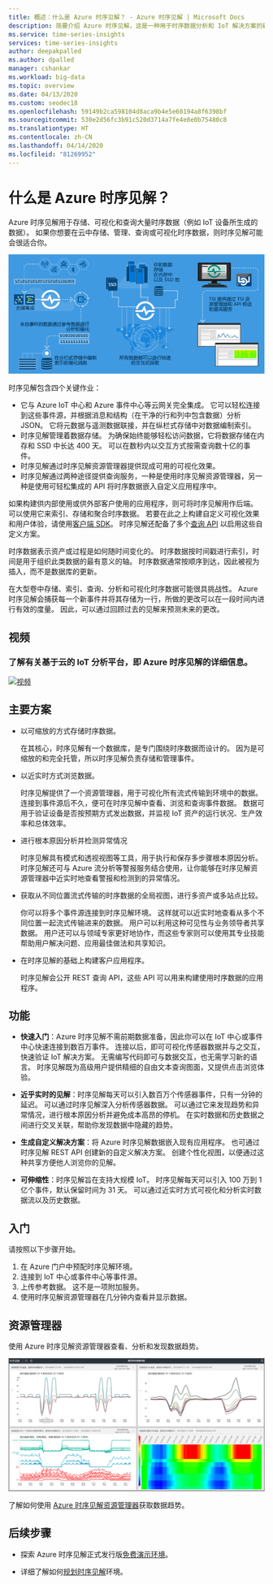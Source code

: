 ```yaml
---
title: 概述：什么是 Azure 时序见解？ - Azure 时序见解 | Microsoft Docs
description: 简要介绍 Azure 时序见解，这是一种用于时序数据分析和 IoT 解决方案的新服务。
ms.service: time-series-insights
services: time-series-insights
author: deepakpalled
ms.author: dpalled
manager: cshankar
ms.workload: big-data
ms.topic: overview
ms.date: 04/13/2020
ms.custom: seodec18
ms.openlocfilehash: 59149b2ca598104d8aca9b4e5e60194a8f6398bf
ms.sourcegitcommit: 530e2d56fc3b91c520d3714a7fe4e8e0b75480c8
ms.translationtype: HT
ms.contentlocale: zh-CN
ms.lasthandoff: 04/14/2020
ms.locfileid: "81269952"
---
```

# <a name="what-is-azure-time-series-insights"></a>什么是 Azure 时序见解？

Azure 时序见解用于存储、可视化和查询大量时序数据（例如 IoT 设备所生成的数据）。 如果你想要在云中存储、管理、查询或可视化时序数据，则时序见解可能会很适合你。

[![时序见解流程图](media/overview/time-series-insights-flowchart.png)](media/overview/time-series-insights-flowchart.png#lightbox)

时序见解包含四个关键作业：

- 它与 Azure IoT 中心和 Azure 事件中心等云网关完全集成。 它可以轻松连接到这些事件源，并根据消息和结构（在干净的行和列中包含数据）分析 JSON。 它将元数据与遥测数据联接，并在纵栏式存储中对数据编制索引。
- 时序见解管理着数据存储。 为确保始终能够轻松访问数据，它将数据存储在内存和 SSD 中长达 400 天。 可以在数秒内以交互方式按需查询数十亿的事件。
- 时序见解通过时序见解资源管理器提供现成可用的可视化效果。
- 时序见解通过两种途径提供查询服务，一种是使用时序见解资源管理器，另一种是使用可轻松集成的 API 将时序数据嵌入自定义应用程序中。

如果构建供内部使用或供外部客户使用的应用程序，则可将时序见解用作后端。 可以使用它来索引、存储和聚合时序数据。 若要在此之上构建自定义可视化效果和用户体验，请使用[客户端 SDK](https://github.com/microsoft/tsiclient/blob/master/docs/API.md)。 时序见解还配备了多个[查询 API](how-to-shape-query-json.md) 以启用这些自定义方案。

时序数据表示资产或过程是如何随时间变化的。 时序数据按时间戳进行索引，时间是用于组织此类数据的最有意义的轴。 时序数据通常按顺序到达，因此被视为插入，而不是数据库的更新。

在大型卷中存储、索引、查询、分析和可视化时序数据可能很具挑战性。
Azure 时序见解会捕获每一个新事件并将其存储为一行，所做的更改可以在一段时间内进行有效的度量。 因此，可以通过回顾过去的见解来预测未来的更改。

## <a name="video"></a>视频

### <a name="learn-more-about-azure-time-series-insights-the-cloud-based-iot-analytics-platformbr"></a>了解有关基于云的 IoT 分析平台，即 Azure 时序见解的详细信息。</br>

[![视频](https://img.youtube.com/vi/GaARrFfjoss/0.jpg)](https://www.youtube.com/watch?v=GaARrFfjoss)

## <a name="primary-scenarios"></a>主要方案

- 以可缩放的方式存储时序数据。

   在其核心，时序见解有一个数据库，是专门围绕时序数据而设计的。 因为是可缩放的和完全托管，所以时序见解负责存储和管理事件。

- 以近实时方式浏览数据。

   时序见解提供了一个资源管理器，用于可视化所有流式传输到环境中的数据。 连接到事件源后不久，便可在时序见解中查看、浏览和查询事件数据。 数据可用于验证设备是否按预期方式发出数据，并监视 IoT 资产的运行状况、生产效率和总体效率。

- 进行根本原因分析并检测异常情况

   时序见解具有模式和透视视图等工具，用于执行和保存多步骤根本原因分析。 时序见解还可与 Azure 流分析等警报服务结合使用，让你能够在时序见解资源管理器中近实时地查看警报和检测到的异常情况。

- 获取从不同位置流式传输的时序数据的全局视图，进行多资产或多站点比较。

   你可以将多个事件源连接到时序见解环境。 这样就可以近实时地查看从多个不同位置一起流式传输进来的数据。 用户可以利用这种可见性与业务领导者共享数据。 用户还可以与领域专家更好地协作，而这些专家则可以使用其专业技能帮助用户解决问题、应用最佳做法和共享知识。

- 在时序见解的基础上构建客户应用程序。

   时序见解会公开 REST 查询 API，这些 API 可以用来构建使用时序数据的应用程序。

## <a name="capabilities"></a>功能

- **快速入门**：Azure 时序见解不需前期数据准备，因此你可以在 IoT 中心或事件中心快速连接到数百万事件。 连接以后，即可可视化传感器数据并与之交互，快速验证 IoT 解决方案。 无需编写代码即可与数据交互，也无需学习新的语言。 时序见解既为高级用户提供精细的自由文本查询图面，又提供点击浏览体验。

- **近乎实时的见解**：时序见解每天可以引入数百万个传感器事件，只有一分钟的延迟。 可以通过时序见解深入分析传感器数据。 可以通过它来发现趋势和异常情况，进行根本原因分析并避免成本高昂的停机。 在实时数据和历史数据之间进行交叉关联，帮助你发现数据中隐藏的趋势。

- **生成自定义解决方案**：将 Azure 时序见解数据嵌入现有应用程序。 也可通过时序见解 REST API 创建新的自定义解决方案。 创建个性化视图，以便通过这种共享方便他人浏览你的见解。

- **可伸缩性**：时序见解旨在支持大规模 IoT。 时序见解每天可以引入 100 万到 1 亿个事件，默认保留时间为 31 天。 可以通过近实时方式可视化和分析实时数据流以及历史数据。

## <a name="get-started"></a>入门

请按照以下步骤开始。

1. 在 Azure 门户中预配时序见解环境。
1. 连接到 IoT 中心或事件中心等事件源。
1. 上传参考数据。 这不是一项附加服务。
1. 使用时序见解资源管理器在几分钟内查看并显示数据。

## <a name="explorer"></a>资源管理器

使用 Azure 时序见解资源管理器查看、分析和发现数据趋势。

![时序见解资源管理器](media/overview/time-series-insights-explorer-panel.png)

了解如何使用 [Azure 时序见解资源管理器](time-series-insights-explorer.md)获取数据趋势。

## <a name="next-steps"></a>后续步骤

- 探索 Azure 时序见解正式发行版[免费演示环境](./time-series-quickstart.md)。

- 详细了解如何[规划时序见解](time-series-insights-environment-planning.md)环境。
